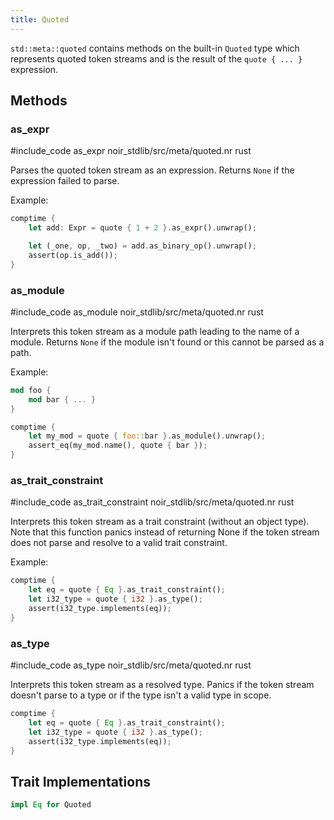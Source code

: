 ```yaml
---
title: Quoted
---
```


`std::meta::quoted` contains methods on the built-in `Quoted` type which represents
quoted token streams and is the result of the `quote { ... }` expression.

## Methods

### as_expr

#include_code as_expr noir_stdlib/src/meta/quoted.nr rust

Parses the quoted token stream as an expression. Returns `None` if
the expression failed to parse.

Example:

```rust
comptime {
    let add: Expr = quote { 1 + 2 }.as_expr().unwrap();

    let (_one, op, _two) = add.as_binary_op().unwrap();
    assert(op.is_add());
}
```

### as_module

#include_code as_module noir_stdlib/src/meta/quoted.nr rust

Interprets this token stream as a module path leading to the name of a module.
Returns `None` if the module isn't found or this cannot be parsed as a path.

Example:

```rust
mod foo {
    mod bar { ... }
}

comptime {
    let my_mod = quote { foo::bar }.as_module().unwrap();
    assert_eq(my_mod.name(), quote { bar });
}
```

### as_trait_constraint

#include_code as_trait_constraint noir_stdlib/src/meta/quoted.nr rust

Interprets this token stream as a trait constraint (without an object type).
Note that this function panics instead of returning None if the token
stream does not parse and resolve to a valid trait constraint.

Example:

```rust
comptime {
    let eq = quote { Eq }.as_trait_constraint();
    let i32_type = quote { i32 }.as_type();
    assert(i32_type.implements(eq));
}
```

### as_type

#include_code as_type noir_stdlib/src/meta/quoted.nr rust

Interprets this token stream as a resolved type. Panics if the token
stream doesn't parse to a type or if the type isn't a valid type in scope.

```rust
comptime {
    let eq = quote { Eq }.as_trait_constraint();
    let i32_type = quote { i32 }.as_type();
    assert(i32_type.implements(eq));
}
```

## Trait Implementations

```rust
impl Eq for Quoted
```
